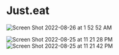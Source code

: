 # Just.eat
<!-- Original Wireframe -->
![Screen Shot 2022-08-26 at 1 52 52 AM](https://user-images.githubusercontent.com/101828681/186866551-e9e047a2-8820-48d0-ab3a-bc8e250778ee.png)

<!-- One random cuisine will be selected from a list of cuisines and displayed on the main page -->
![Screen Shot 2022-08-25 at 11 21 28 PM](https://user-images.githubusercontent.com/101828681/186860129-f6d21a55-aad4-45ee-998e-ede2eb161591.png)
![Screen Shot 2022-08-25 at 11 21 42 PM](https://user-images.githubusercontent.com/101828681/186860153-282b960c-e4f1-4ec8-b748-ffc07f5168c7.png)
